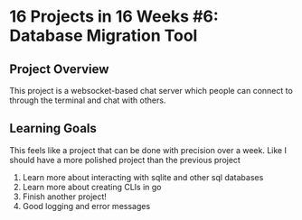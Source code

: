 # 16 Projects in 16 Weeks #6: Database Migration Tool

## Project Overview

This project is a websocket-based chat server which people can connect to through the terminal and chat with others. 

## Learning Goals
This feels like a project that can be done with precision over a week. Like I should have a more polished project than the previous project

1. Learn more about interacting with sqlite and other sql databases
2. Learn more about creating CLIs in go
3. Finish another project!
4. Good logging and error messages
